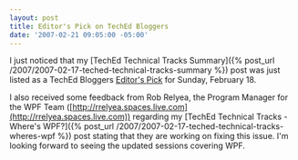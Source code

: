 ```yaml
---
layout: post
title: Editor's Pick on TechEd Bloggers
date: '2007-02-21 09:05:00 -05:00'
---
```


I just noticed that my [TechEd Technical Tracks Summary]({% post_url /2007/2007-02-17-teched-technical-tracks-summary %}) post was just listed as a TechEd Bloggers [Editor's Pick](http://techedbloggers.net/Editors_Picks.category) for Sunday, February 18.

I also received some feedback from Rob Relyea, the Program Manager for the WPF Team ([http://rrelyea.spaces.live.com](http://rrelyea.spaces.live.com)) regarding my [TechEd Technical Tracks - Where's WPF?]({% post_url /2007/2007-02-17-teched-technical-tracks-wheres-wpf %}) post stating that they are working on fixing this issue. I'm looking forward to seeing the updated sessions covering WPF.

